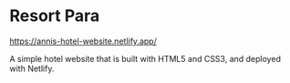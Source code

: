 # Resort Para

https://annis-hotel-website.netlify.app/

A simple hotel website that is built with HTML5 and CSS3, and deployed with Netlify.
